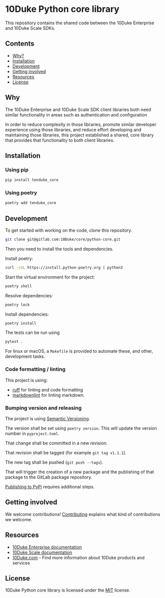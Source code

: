 # 10Duke Python core library

This repository contains the shared code between the 10Duke Enterprise and 10Duke Scale SDKs.

## Contents

- [Why?](#why)
- [Installation](#installation)
- [Development](#development)
- [Getting involved](#getting-involved)
- [Resources](#resources)
- [License](#license)

## Why

The 10Duke Enterprise and 10Duke Scale SDK client libraries both need similar
functionality in areas such as authentication and configuration

In order to reduce complexity in those libraries, promote similar developer experience
using those libraries, and reduce effort developing and maintaining those libraries,
this project established a shared, core library that provides that functionality to
both client libraries.

## Installation

### Using pip

```bash
pip install tenduke_core
```

### Using poetry

```bash
poetry add tenduke_core
```

## Development

To get started with working on the code, clone this repository.

```bash
git clone git@gitlab.com:10Duke/core/python-core.git
```

Then you need to install the tools and dependencies.

Install poetry:

```bash
curl -sSL https://install.python-poetry.org | python3
```

Start the virtual environment for the project:

```bash
poetry shell
```

Resolve dependencies:

```bash
poetry lock
```

Install dependencies:

```bash
poetry install
```

The tests can be run using

```bash
pytest .
```

For linux or macOS, a `Makefile` is provided to automate these, and other, development tasks.

### Code formatting / linting

This project is using:

- [ruff](https://github.com/astral-sh/ruff) for linting and code formatting
- [markdownlint](https://github.com/markdownlint/markdownlint) for linting markdown.

### Bumping version and releasing

The project is using [Semantic Versioning](https://semver.org/).

The version shall be set using `poetry version`. This will update the version number in
`pyproject.toml`.

That change shall be committed in a new revision.

That revision shall be tagged (for example `git tag v1.1.1`).

The new tag shall be pushed (`git push --tags`).

That will trigger the creation of a new package and the publishing of that package to the GitLab
package repository.

[Publishing to PyPi](./docs/publishing.md) requires additional steps.

## Getting involved

We welcome contributions! [Contributing](./CONTRIBUTING) explains what kind of contributions we
welcome.

## Resources

- [10Duke Enterprise documentation](https://docs.enterprise.10duke.com/index.html)
- [10Duke Scale documentation](https://docs.scale.10duke.com/index.html)
- [10Duke.com](https://www.10duke.com/) - Find more information about 10Duke products and services

## License

10Duke Python core library is licensed under the [MIT](./LICENSE) license.
